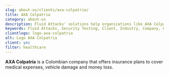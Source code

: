 ```yaml
---
slug: about-us/clients/axa-colpatria/
title: AXA Colpatria
category: about-us
description: Fluid Attacks' solutions help organizations like AXA Colpatria to identify security vulnerabilities in their systems and manage their attack surfaces.
keywords: Fluid Attacks, Security Testing, Client, Industry, Company, Organization, Pentesting, Ethical Hacking, AXA Colpatria
clientlogo: logo-axa-colpatria
alt: Logo AXA Colpatria
client: yes
filter: healthcare
---
```


**AXA Colpatria** is a Colombian company
that offers insurance plans
to cover medical expenses,
vehicle damage and money loss.

